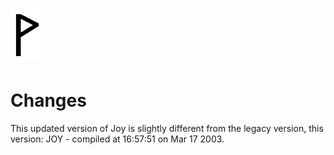  ![](Wynn.PNG)
==============

Changes
=======

This updated version of Joy is slightly different from the legacy version,
this version: JOY  -  compiled at 16:57:51 on Mar 17 2003.
